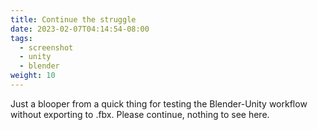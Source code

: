```yaml
---
title: Continue the struggle
date: 2023-02-07T04:14:54-08:00
tags:
  - screenshot
  - unity
  - blender
weight: 10
---
```


Just a blooper from a quick thing for testing the Blender-Unity workflow without exporting to .fbx. Please continue, nothing to see here.


<!-- <div style="display: flex; justify-content: center;">
<video controls src="</videos/VID20230208001924.mp4>" title="Title"></video>
</div>

<div style="display: flex; justify-content: center;">
<video controls src="../videos/VID20230208001924.mp4" title="Title"></video>
</div>


<div style="display: flex; justify-content: center;">
{{< video autoplay="true" loop="true" src="</videos/VID20230208001924.mp4>" >}}
</div>
 -->